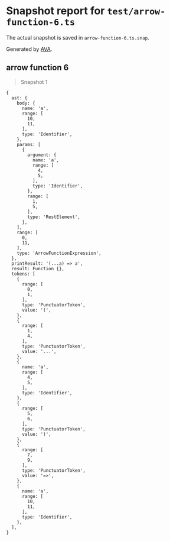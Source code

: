 # Snapshot report for `test/arrow-function-6.ts`

The actual snapshot is saved in `arrow-function-6.ts.snap`.

Generated by [AVA](https://avajs.dev).

## arrow function 6

> Snapshot 1

    {
      ast: {
        body: {
          name: 'a',
          range: [
            10,
            11,
          ],
          type: 'Identifier',
        },
        params: [
          {
            argument: {
              name: 'a',
              range: [
                4,
                5,
              ],
              type: 'Identifier',
            },
            range: [
              1,
              5,
            ],
            type: 'RestElement',
          },
        ],
        range: [
          0,
          11,
        ],
        type: 'ArrowFunctionExpression',
      },
      printResult: '(...a) => a',
      result: Function {},
      tokens: [
        {
          range: [
            0,
            1,
          ],
          type: 'PunctuatorToken',
          value: '(',
        },
        {
          range: [
            1,
            4,
          ],
          type: 'PunctuatorToken',
          value: '...',
        },
        {
          name: 'a',
          range: [
            4,
            5,
          ],
          type: 'Identifier',
        },
        {
          range: [
            5,
            6,
          ],
          type: 'PunctuatorToken',
          value: ')',
        },
        {
          range: [
            7,
            9,
          ],
          type: 'PunctuatorToken',
          value: '=>',
        },
        {
          name: 'a',
          range: [
            10,
            11,
          ],
          type: 'Identifier',
        },
      ],
    }
